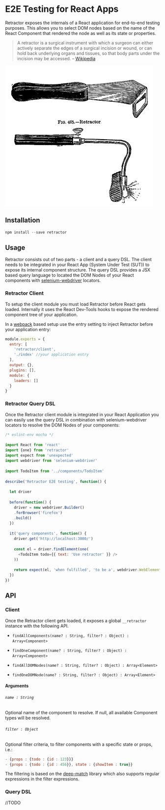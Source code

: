 # E2E Testing for React Apps

Retractor exposes the internals of a React application for end-to-end testing purposes. This allows you to select DOM nodes based on the name of the React Component that rendered the node as well as its state or properties.


> A retractor is a surgical instrument with which a surgeon can either actively separate the edges of a surgical incision or wound, or can hold back underlying organs and tissues, so that body parts under the incision may be accessed. – [Wikipedia][1]

![retractor](retractor.png)

## Installation

```javascript
npm install --save retractor
```

## Usage
Retractor consists out of two parts - a client and a query DSL. The client needs to be integrated in your React App (System Under Test (SUT)) to expose its internal component structure. The query DSL provides a JSX based query language to located the DOM Nodes of your React components with [selenium-webdriver][2] locators.

### Retractor Client
To setup the client module you must load Retractor before React gets loaded. Internally it uses the React Dev-Tools hooks to expose the rendered component tree of your application.

In a [webpack][3] based setup use the entry setting to inject Retractor before your application entry:

```javascript
module.exports = {
  entry: [
    'retractor/client',
    './index' //your application entry
  ],
  output: {},
  plugins: [],
  module: {
    loaders: []
  }
}
```

### Retractor Query DSL
Once the Retractor client module is integrated in your React Application you can easily use the query DSL in combination with selenium-webdriver locators to resolve the DOM Nodes of your components:

```javascript
/* eslint-env mocha */

import React from 'react'
import {one} from 'retractor'
import expect from 'unexpected'
import webdriver from 'selenium-webdriver'

import TodoItem from '../components/TodoItem'

describe('Retractor E2E testing', function() {

  let driver

  before(function() {
    driver = new webdriver.Builder()
    .forBrowser('firefox')
    .build()
  })

  it('query components', function() {
    driver.get('http://localhost:3000/')

    const el = driver.findElement(one(
      <TodoItem todo={{ text: 'Use retractor' }} />
    ))

    return expect(el, 'when fulfilled', 'to be a', webdriver.WebElement)
  })
})
```

## API

### Client
Once the Retractor client gets loaded, it exposes a global `__retractor` instance with the following API.

- `findAllComponents(name? : String, filter? : Object) : Array<Component>`

- `findOneComponent(name? : String, filter? : Object) : Array<Component>`

- `findAllDOMNodes(name? : String, filter? : Object) : Array<Element>`

- `findOneDOMNode(name? : String, filter? : Object) : Array<Element>`

#### Arguments
###### `name : String`
Optional name of the component to resolve. If null, all available Component types will be resolved.

###### `filter : Object`
Optional filter criteria, to filter components with a specific state or props, i.e.:

```javascript
- {props : {todo : {id : 123}}}
- {props : {todo : {id : 456}}, state : {showItem : true}}
```

The filtering is based on the [deep-match][4] library which also supports regular expressions in the filter expressions.

### Query DSL

//TODO

[1]: https://en.wikipedia.org/wiki/Retractor_(medical)
[2]: https://github.com/SeleniumHQ/selenium
[3]: https://github.com/webpack/webpack
[4]: https://github.com/fgnass/deep-match
